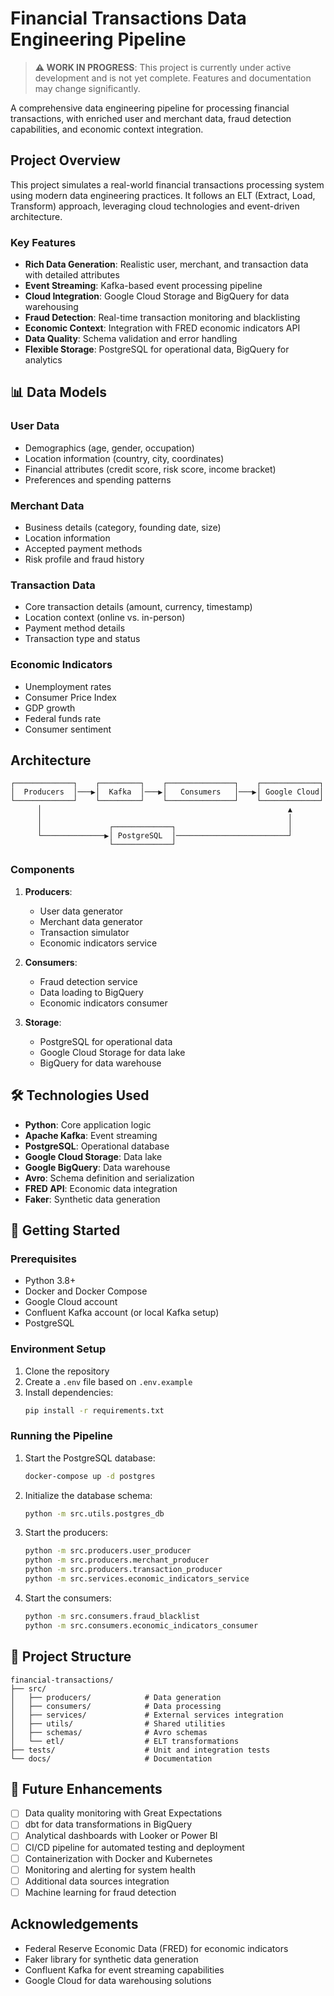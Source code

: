 # Financial Transactions Data Engineering Pipeline

> **⚠️ WORK IN PROGRESS**: This project is currently under active development and is not yet complete. Features and documentation may change significantly.

A comprehensive data engineering pipeline for processing financial transactions, with enriched user and merchant data, fraud detection capabilities, and economic context integration.

## Project Overview

This project simulates a real-world financial transactions processing system using modern data engineering practices. It follows an ELT (Extract, Load, Transform) approach, leveraging cloud technologies and event-driven architecture.

### Key Features

- **Rich Data Generation**: Realistic user, merchant, and transaction data with detailed attributes
- **Event Streaming**: Kafka-based event processing pipeline
- **Cloud Integration**: Google Cloud Storage and BigQuery for data warehousing
- **Fraud Detection**: Real-time transaction monitoring and blacklisting
- **Economic Context**: Integration with FRED economic indicators API
- **Data Quality**: Schema validation and error handling
- **Flexible Storage**: PostgreSQL for operational data, BigQuery for analytics

## 📊 Data Models

### User Data
- Demographics (age, gender, occupation)
- Location information (country, city, coordinates)
- Financial attributes (credit score, risk score, income bracket)
- Preferences and spending patterns

### Merchant Data
- Business details (category, founding date, size)
- Location information
- Accepted payment methods
- Risk profile and fraud history

### Transaction Data
- Core transaction details (amount, currency, timestamp)
- Location context (online vs. in-person)
- Payment method details
- Transaction type and status

### Economic Indicators
- Unemployment rates
- Consumer Price Index
- GDP growth
- Federal funds rate
- Consumer sentiment

## Architecture

```
┌─────────────┐    ┌─────────┐    ┌───────────────┐    ┌─────────────┐
│  Producers  │───▶│  Kafka  │───▶│   Consumers   │───▶│ Google Cloud│
└─────────────┘    └─────────┘    └───────────────┘    └─────────────┘
      │                                                       ▲
      │                                                       │
      │               ┌─────────────┐                         │
      └──────────────▶│ PostgreSQL  │─────────────────────────┘
                      └─────────────┘
```

### Components

1. **Producers**:
   - User data generator
   - Merchant data generator
   - Transaction simulator
   - Economic indicators service

2. **Consumers**:
   - Fraud detection service
   - Data loading to BigQuery
   - Economic indicators consumer

3. **Storage**:
   - PostgreSQL for operational data
   - Google Cloud Storage for data lake
   - BigQuery for data warehouse

## 🛠️ Technologies Used

- **Python**: Core application logic
- **Apache Kafka**: Event streaming
- **PostgreSQL**: Operational database
- **Google Cloud Storage**: Data lake
- **Google BigQuery**: Data warehouse
- **Avro**: Schema definition and serialization
- **FRED API**: Economic data integration
- **Faker**: Synthetic data generation

## 🚦 Getting Started

### Prerequisites

- Python 3.8+
- Docker and Docker Compose
- Google Cloud account
- Confluent Kafka account (or local Kafka setup)
- PostgreSQL

### Environment Setup

1. Clone the repository
2. Create a `.env` file based on `.env.example`
3. Install dependencies:
   ```bash
   pip install -r requirements.txt
   ```

### Running the Pipeline

1. Start the PostgreSQL database:
   ```bash
   docker-compose up -d postgres
   ```

2. Initialize the database schema:
   ```bash
   python -m src.utils.postgres_db
   ```

3. Start the producers:
   ```bash
   python -m src.producers.user_producer
   python -m src.producers.merchant_producer
   python -m src.producers.transaction_producer
   python -m src.services.economic_indicators_service
   ```

4. Start the consumers:
   ```bash
   python -m src.consumers.fraud_blacklist
   python -m src.consumers.economic_indicators_consumer
   ```

## 📝 Project Structure

```
financial-transactions/
├── src/
│   ├── producers/            # Data generation
│   ├── consumers/            # Data processing
│   ├── services/             # External services integration
│   ├── utils/                # Shared utilities
│   ├── schemas/              # Avro schemas
│   └── etl/                  # ELT transformations
├── tests/                    # Unit and integration tests
└── docs/                     # Documentation
```

## 🔮 Future Enhancements

- [ ] Data quality monitoring with Great Expectations
- [ ] dbt for data transformations in BigQuery
- [ ] Analytical dashboards with Looker or Power BI
- [ ] CI/CD pipeline for automated testing and deployment
- [ ] Containerization with Docker and Kubernetes
- [ ] Monitoring and alerting for system health
- [ ] Additional data sources integration
- [ ] Machine learning for fraud detection

## Acknowledgements

- Federal Reserve Economic Data (FRED) for economic indicators
- Faker library for synthetic data generation
- Confluent Kafka for event streaming capabilities
- Google Cloud for data warehousing solutions
